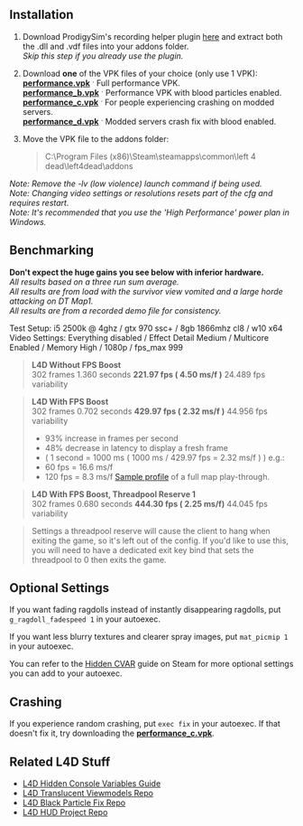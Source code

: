 Installation
------------------
1. Download ProdigySim's recording helper plugin [here](https://github.com/ProdigySim/recording_helpers/releases/download/v0.6/recording_helpers-0.6-l4d.zip) and extract both the .dll and .vdf files into your addons folder.         
*Skip this step if you already use the plugin.*    

2. Download **one** of the VPK files of your choice (only use 1 VPK):  
   **[performance.vpk](https://github.com/l4d/perf_boost/raw/master/performance.vpk)** ˑ Full performance VPK.    
   **[performance_b.vpk](https://github.com/l4d/perf_boost/raw/master/performance_b.vpk)** ˑ Performance VPK with blood particles enabled.    
   **[performance_c.vpk](https://github.com/l4d/perf_boost/raw/master/performance_c.vpk)** ˑ For people experiencing crashing on modded servers.    
   **[performance_d.vpk](https://github.com/l4d/perf_boost/raw/master/performance_d.vpk)** ˑ Modded servers crash fix with blood enabled.


3. Move the VPK file to the addons folder:
	> C:\Program Files (x86)\Steam\steamapps\common\left 4 dead\left4dead\addons

*Note: Remove the -lv (low violence) launch command if being used.*  
*Note: Changing video settings or resolutions resets part of the cfg and requires restart.*  
*Note: It's recommended that you use the 'High Performance' power plan in Windows.*


Benchmarking
------------------
**Don't expect the huge gains you see below with inferior hardware.**  
*All results based on a three run sum average.*    
*All results are from load with the survivor view vomited and a large horde attacking on DT Map1.*  
*All results are from a recorded demo file for consistency.*  

Test Setup: i5 2500k @ 4ghz / gtx 970 ssc+ / 8gb 1866mhz cl8 / w10 x64   
Video Settings: Everything disabled / Effect Detail Medium / Multicore Enabled / Memory High / 1080p / fps_max 999    

> **L4D Without FPS Boost**  
 302 frames 1.360 seconds **221.97 fps ( 4.50 ms/f )** 24.489 fps variability

> **L4D With FPS Boost**  
>  302 frames 0.702 seconds **429.97 fps ( 2.32 ms/f )** 44.956 fps variability
>  
> - 93% increase in frames per second
> - 48% decrease in latency to display a fresh frame
> - ( 1 second = 1000 ms ( 1000 ms / 429.97 fps = 2.32 ms/f ) ) e.g.:
>  - 60 fps = 16.6 ms/f
>  - 120 fps  = 8.3 ms/f
> [Sample profile](https://raw.githubusercontent.com/l4d/perf_boost/master/vprof_sample.log) of a full map play-through.

> **L4D With FPS Boost, Threadpool Reserve 1**  
  302 frames 0.680 seconds **444.30 fps ( 2.25 ms/f)** 44.045 fps variability
 
> Settings a threadpool reserve will cause the client to hang when exiting the game, so it's left out of the config. If you'd like to use this, you will need to have a dedicated exit key bind that sets the threadpool to 0 then exits the game.

Optional Settings
---------
If you want fading ragdolls instead of instantly disappearing ragdolls, put `g_ragdoll_fadespeed 1` in your autoexec.

If you want less blurry textures and clearer spray images, put `mat_picmip 1` in your autoexec.

You can refer to the [Hidden CVAR](http://steamcommunity.com/sharedfiles/filedetails/?id=564185677) guide on Steam for more optional settings you can add to your autoexec.

Crashing
---------
If you experience random crashing, put `exec fix` in your autoexec. If that doesn't fix it, try downloading the **[performance_c.vpk](https://github.com/l4d/perf_boost/raw/master/performance_c.vpk)**.

Related L4D Stuff
------------------
- [L4D Hidden Console Variables Guide](http://steamcommunity.com/sharedfiles/filedetails/?id=564185677)
- [L4D Translucent Viewmodels Repo](https://github.com/l4d/trans_vmodels) 
- [L4D Black Particle Fix Repo](https://github.com/l4d/particle_fix)
- [L4D HUD Project Repo](https://github.com/l4d/hud)
